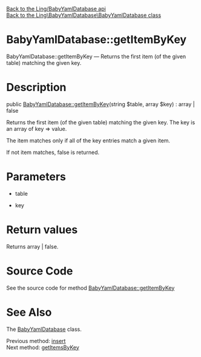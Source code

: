 [Back to the Ling/BabyYamlDatabase api](https://github.com/lingtalfi/BabyYamlDatabase/blob/master/doc/api/Ling/BabyYamlDatabase.md)<br>
[Back to the Ling\BabyYamlDatabase\BabyYamlDatabase class](https://github.com/lingtalfi/BabyYamlDatabase/blob/master/doc/api/Ling/BabyYamlDatabase/BabyYamlDatabase.md)


BabyYamlDatabase::getItemByKey
================



BabyYamlDatabase::getItemByKey — Returns the first item (of the given table) matching the given key.




Description
================


public [BabyYamlDatabase::getItemByKey](https://github.com/lingtalfi/BabyYamlDatabase/blob/master/doc/api/Ling/BabyYamlDatabase/BabyYamlDatabase/getItemByKey.md)(string $table, array $key) : array | false




Returns the first item (of the given table) matching the given key.
The key is an array of key => value.

The item matches only if all of the key entries match a given item.

If not item matches, false is returned.




Parameters
================


- table

    

- key

    


Return values
================

Returns array | false.








Source Code
===========
See the source code for method [BabyYamlDatabase::getItemByKey](https://github.com/lingtalfi/BabyYamlDatabase/blob/master/BabyYamlDatabase.php#L87-L96)


See Also
================

The [BabyYamlDatabase](https://github.com/lingtalfi/BabyYamlDatabase/blob/master/doc/api/Ling/BabyYamlDatabase/BabyYamlDatabase.md) class.

Previous method: [insert](https://github.com/lingtalfi/BabyYamlDatabase/blob/master/doc/api/Ling/BabyYamlDatabase/BabyYamlDatabase/insert.md)<br>Next method: [getItemsByKey](https://github.com/lingtalfi/BabyYamlDatabase/blob/master/doc/api/Ling/BabyYamlDatabase/BabyYamlDatabase/getItemsByKey.md)<br>

